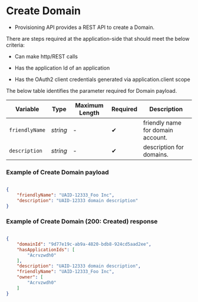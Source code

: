 # Create Domain 

- Provisioning API provides a REST API to create a Domain.

There are steps required at the application-side that should meet the below criteria:  

- Can make http/REST calls  

- Has the application Id of an application

- Has the OAuth2 client credentials generated via application.client scope

<!--
type: tab
titles: Request, Response
-->

The below table identifies the parameter required for Domain payload.

| Variable | Type | Maximum Length | Required | Description |
| -------- | -- |------------| ------- | ---- |
| `friendlyName` | *string* | - | &#10004; | friendly name for domain account. |
| `description` | *string* | - | &#10004; | description for domains. |


### Example of Create Domain  payload

```json

{
    "friendlyName": "UAID-12333_Foo Inc",
    "description": "UAID-12333 domain description"
}
```
<!--
type: tab
-->

### Example of Create Domain  (200: Created) response

```json

{
    "domainId": "9d77e19c-ab9a-4820-bdb8-924cd5aad2ee",
    "hasApplicationIds": [
        "Acrvzwdh0"
    ],
    "description": "UAID-12333 domain description",
    "friendlyName": "UAID-12333_Foo Inc",
    "owner": [
        "Acrvzwdh0"
    ]
}

```

<!-- type: tab-end -->